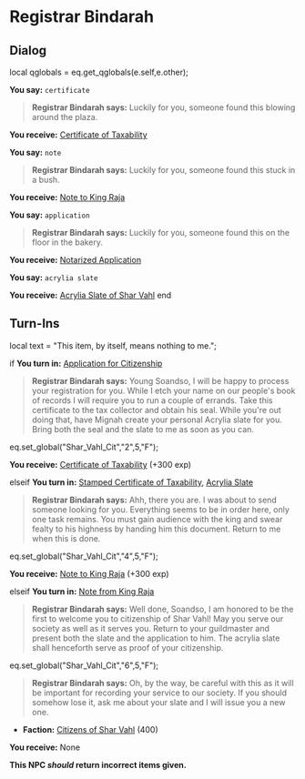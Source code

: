 # Registrar Bindarah







## Dialog

local qglobals = eq.get_qglobals(e.self,e.other);







**You say:** `certificate`



>**Registrar Bindarah says:** Luckily for you, someone found this blowing around the plaza.


**You receive:**  [Certificate of Taxability](/item/2874)

**You say:** `note`



>**Registrar Bindarah says:** Luckily for you, someone found this stuck in a bush.


**You receive:**  [Note to King Raja](/item/18299)

**You say:** `application`



>**Registrar Bindarah says:** Luckily for you, someone found this on the floor in the bakery.


**You receive:**  [Notarized Application](/item/2897)

**You say:** `acrylia slate`






**You receive:**  [Acrylia Slate of Shar Vahl](/item/2877)
end

## Turn-Ins



local text = "This item, by itself, means nothing to me.";





if **You turn in:** [Application for Citizenship](/item/2873)


>**Registrar Bindarah says:** Young Soandso, I will be happy to process your registration for you. While I etch your name on our people's book of records I will require you to run a couple of errands. Take this certificate to the tax collector and obtain his seal. While you're out doing that, have Mignah create your personal Acrylia slate for you. Bring both the seal and the slate to me as soon as you can.


eq.set_global("Shar_Vahl_Cit","2",5,"F");


 **You receive:**  [Certificate of Taxability](/item/2874) (+300 exp)

elseif **You turn in:** [Stamped Certificate of Taxability](/item/2875), [Acrylia Slate](/item/2876)


>**Registrar Bindarah says:** Ahh, there you are. I was about to send someone looking for you. Everything seems to be in order here, only one task remains. You must gain audience with the king and swear fealty to his highness by handing him this document. Return to me when this is done.


eq.set_global("Shar_Vahl_Cit","4",5,"F");


 **You receive:**  [Note to King Raja](/item/18299) (+300 exp)

elseif **You turn in:** [Note from King Raja](/item/18304)


>**Registrar Bindarah says:** Well done, Soandso, I am honored to be the first to welcome you to citizenship of Shar Vahl! May you serve our society as well as it serves you. Return to your guildmaster and present both the slate and the application to him. The acrylia slate shall henceforth serve as proof of your citizenship.


eq.set_global("Shar_Vahl_Cit","6",5,"F");


>**Registrar Bindarah says:** Oh, by the way, be careful with this as it will be important for recording your service to our society. If you should somehow lose it, ask me about your slate and I will issue you a new one.


* __Faction:__ [Citizens of Shar Vahl](/faction/1584) (400)


 **You receive:** None 

**This NPC *should* return incorrect items given.**
